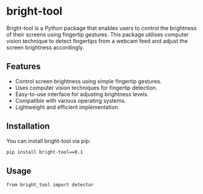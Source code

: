 # bright-tool

Bright-tool is a Python package that enables users to control the brightness of their screens using fingertip gestures. This package utilises computer vision	technique to detect fingertips from a webcam feed and adjust the screen brightness accordingly.

## Features
 - Control screen brightness using simple fingertip gestures.
 - Uses computer vision techniques for fingertip detection.
 - Easy-to-use interface for adjusting brightness levels.
 - Compatible with various operating systems.
 - Lightweight and efficient implementation.

## Installation

You can install bright-tool via pip:

```bash
pip install bright-tool==0.1
```

## Usage

```bash
from bright_tool import detector


```